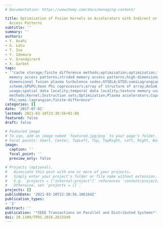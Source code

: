 ```yaml
---
# Documentation: https://wowchemy.com/docs/managing-content/

title: Optimization of Fusion Kernels on Accelerators with Indirect or Strided Memory
  Access Patterns
subtitle: ''
summary: ''
authors:
- Y. Asahi
- G. Latu
- T. Ina
- Y. Idomura
- V. Grandgirard
- X. Garbet
tags:
- '"cache storage;finite difference methods;optimisation;optimization;fusion kernels;accelerators;indirect
  memory access patterns;strided memory access patterns;high-dimensional stencil computations;five
  dimensional fusion plasma turbulence codes;GYSELA;GT5D;semiLagrangian scheme;finite-difference
  scheme;GPGPU;Xeon Phi coprocessors;array of structure of array;AoSoA data layout;cache
  usage;spatial data locality;temporal data locality;texture memory usage;Finite difference
  methods;Kernel;Instruction sets;Optimization;Plasma accelerators;Coprocessors;GPU;Xeon
  Phi;semi-lagrangian;finite-difference"'
categories: []
date: '2017-07-01'
lastmod: 2021-03-18T23:38:56+01:00
featured: false
draft: false

# Featured image
# To use, add an image named `featured.jpg/png` to your page's folder.
# Focal points: Smart, Center, TopLeft, Top, TopRight, Left, Right, BottomLeft, Bottom, BottomRight.
image:
  caption: ''
  focal_point: ''
  preview_only: false

# Projects (optional).
#   Associate this post with one or more of your projects.
#   Simply enter your project's folder or file name without extension.
#   E.g. `projects = ["internal-project"]` references `content/project/deep-learning/index.md`.
#   Otherwise, set `projects = []`.
projects: []
publishDate: '2021-03-18T22:38:56.106164Z'
publication_types:
- '2'
abstract: ''
publication: '*IEEE Transactions on Parallel and Distributed Systems*'
doi: 10.1109/TPDS.2016.2633349
---
```

